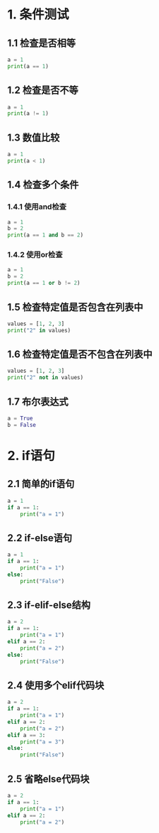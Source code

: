 # 1. 条件测试

## 1.1 检查是否相等

```python
a = 1
print(a == 1)
```



## 1.2 检查是否不等

```python
a = 1
print(a != 1)
```



## 1.3 数值比较

```python
a = 1
print(a < 1)
```



## 1.4 检查多个条件

### 1.4.1 使用and检查

```python
a = 1
b = 2
print(a == 1 and b == 2)
```



### 1.4.2 使用or检查

```python
a = 1
b = 2
print(a == 1 or b != 2)
```



## 1.5 检查特定值是否包含在列表中

```python
values = [1, 2, 3]
print("2" in values)
```



## 1.6 检查特定值是否不包含在列表中

```python
values = [1, 2, 3]
print("2" not in values)
```



## 1.7 布尔表达式

```python
a = True
b = False
```



# 2. if语句

## 2.1 简单的if语句

```python
a = 1
if a == 1:
    print("a = 1")
```



## 2.2 if-else语句

```python
a = 1
if a == 1:
    print("a = 1")
else:
    print("False")
```



## 2.3 if-elif-else结构

```python
a = 2
if a == 1:
    print("a = 1")
elif a == 2:
    print("a = 2")
else:
    print("False")
```



## 2.4 使用多个elif代码块

```python
a = 2
if a == 1:
    print("a = 1")
elif a == 2:
    print("a = 2")
elif a == 3:
    print("a = 3")
else:
    print("False")
```



## 2.5 省略else代码块

```python
a = 2
if a == 1:
    print("a = 1")
elif a == 2:
    print("a = 2")
```

